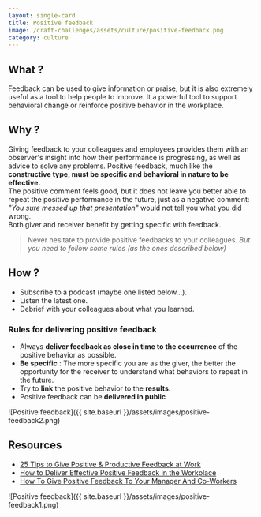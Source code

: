 ```yaml
---
layout: single-card
title: Positive feedback
image: /craft-challenges/assets/culture/positive-feedback.png
category: culture
---
```




## What ?
Feedback can be used to give information or praise, but it is also extremely useful as a tool to help people to improve.
It a powerful tool to support behavioral change or reinforce positive behavior in the workplace.

## Why ?
Giving feedback to your colleagues and employees provides them with an observer's insight into how their performance is progressing, as well as advice to solve any problems.
Positive feedback, much like the **constructive type, must be specific and behavioral in nature to be effective.**  
The positive comment feels good, but it does not leave you better able to repeat the positive performance in the future, just as a negative comment:  
*"You sure messed up that presentation"* would not tell you what you did wrong.  
Both giver and receiver benefit by getting specific with feedback.

> Never hesitate to provide positive feedbacks to your colleagues.
*But you need to follow some rules (as the ones described below)*

## How ?
* Subscribe to a podcast (maybe one listed below...).
* Listen the latest one.
* Debrief with your colleagues about what you learned.

### Rules for delivering positive feedback
* Always **deliver feedback as close in time to the occurrence** of the positive behavior as possible.
* **Be specific** : The more specific you are as the giver, the better the opportunity for the receiver to understand what behaviors to repeat in the future.
* Try to **link** the positive behavior to the **results**.
* Positive feedback can be **delivered in public**

![Positive feedback]({{ site.baseurl }}/assets/images/positive-feedback2.png)

## Resources
* [25 Tips to Give Positive & Productive Feedback at Work](https://www.educba.com/how-to-give-positive-feedback-at-work/)
* [How to Deliver Effective Positive Feedback in the Workplace](https://www.thebalancecareers.com/giving-positive-feedback-2275335)
* [How To Give Positive Feedback To Your Manager And Co-Workers](https://blog.impraise.com/360-feedback/how-to-give-positive-feedback-to-your-manager-and-co-workers-performance-review)

![Positive feedback]({{ site.baseurl }}/assets/images/positive-feedback1.png)
